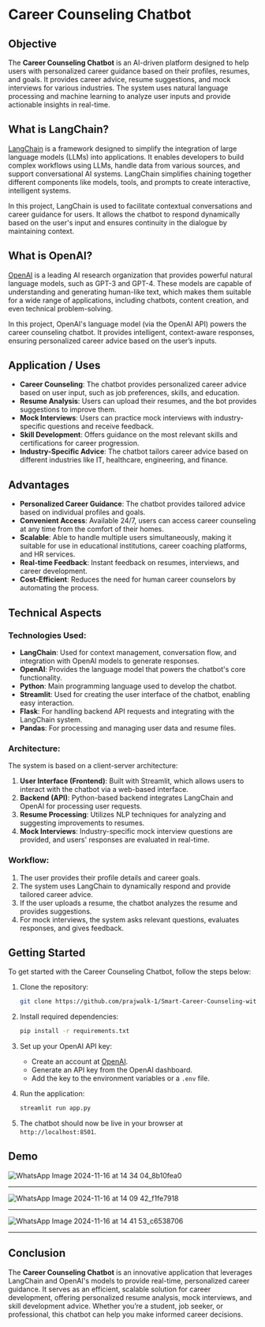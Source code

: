 # Career Counseling Chatbot

## Objective

The **Career Counseling Chatbot** is an AI-driven platform designed to help users with personalized career guidance based on their profiles, resumes, and goals. It provides career advice, resume suggestions, and mock interviews for various industries. The system uses natural language processing and machine learning to analyze user inputs and provide actionable insights in real-time.

## What is LangChain?

[LangChain](https://www.langchain.com/) is a framework designed to simplify the integration of large language models (LLMs) into applications. It enables developers to build complex workflows using LLMs, handle data from various sources, and support conversational AI systems. LangChain simplifies chaining together different components like models, tools, and prompts to create interactive, intelligent systems.

In this project, LangChain is used to facilitate contextual conversations and career guidance for users. It allows the chatbot to respond dynamically based on the user's input and ensures continuity in the dialogue by maintaining context.

## What is OpenAI?

[OpenAI](https://openai.com/) is a leading AI research organization that provides powerful natural language models, such as GPT-3 and GPT-4. These models are capable of understanding and generating human-like text, which makes them suitable for a wide range of applications, including chatbots, content creation, and even technical problem-solving.

In this project, OpenAI's language model (via the OpenAI API) powers the career counseling chatbot. It provides intelligent, context-aware responses, ensuring personalized career advice based on the user’s inputs.

## Application / Uses

- **Career Counseling**: The chatbot provides personalized career advice based on user input, such as job preferences, skills, and education.
- **Resume Analysis**: Users can upload their resumes, and the bot provides suggestions to improve them.
- **Mock Interviews**: Users can practice mock interviews with industry-specific questions and receive feedback.
- **Skill Development**: Offers guidance on the most relevant skills and certifications for career progression.
- **Industry-Specific Advice**: The chatbot tailors career advice based on different industries like IT, healthcare, engineering, and finance.

## Advantages

- **Personalized Career Guidance**: The chatbot provides tailored advice based on individual profiles and goals.
- **Convenient Access**: Available 24/7, users can access career counseling at any time from the comfort of their homes.
- **Scalable**: Able to handle multiple users simultaneously, making it suitable for use in educational institutions, career coaching platforms, and HR services.
- **Real-time Feedback**: Instant feedback on resumes, interviews, and career development.
- **Cost-Efficient**: Reduces the need for human career counselors by automating the process.

## Technical Aspects

### Technologies Used:
- **LangChain**: Used for context management, conversation flow, and integration with OpenAI models to generate responses.
- **OpenAI**: Provides the language model that powers the chatbot's core functionality.
- **Python**: Main programming language used to develop the chatbot.
- **Streamlit**: Used for creating the user interface of the chatbot, enabling easy interaction.
- **Flask**: For handling backend API requests and integrating with the LangChain system.
- **Pandas**: For processing and managing user data and resume files.

### Architecture:
The system is based on a client-server architecture:
1. **User Interface (Frontend)**: Built with Streamlit, which allows users to interact with the chatbot via a web-based interface.
2. **Backend (API)**: Python-based backend integrates LangChain and OpenAI for processing user requests.
3. **Resume Processing**: Utilizes NLP techniques for analyzing and suggesting improvements to resumes.
4. **Mock Interviews**: Industry-specific mock interview questions are provided, and users' responses are evaluated in real-time.

### Workflow:
1. The user provides their profile details and career goals.
2. The system uses LangChain to dynamically respond and provide tailored career advice.
3. If the user uploads a resume, the chatbot analyzes the resume and provides suggestions.
4. For mock interviews, the system asks relevant questions, evaluates responses, and gives feedback.

## Getting Started

To get started with the Career Counseling Chatbot, follow the steps below:

1. Clone the repository:
   ```bash
   git clone https://github.com/prajwalk-1/Smart-Career-Counseling-with-LangChain.git
   ```

2. Install required dependencies:
   ```bash
   pip install -r requirements.txt
   ```

3. Set up your OpenAI API key:
   - Create an account at [OpenAI](https://platform.openai.com/signup).
   - Generate an API key from the OpenAI dashboard.
   - Add the key to the environment variables or a `.env` file.

4. Run the application:
   ```bash
   streamlit run app.py
   ```

5. The chatbot should now be live in your browser at `http://localhost:8501`.

## Demo

![WhatsApp Image 2024-11-16 at 14 34 04_8b10fea0](https://github.com/user-attachments/assets/8aed72f2-b702-4798-8035-e143a52309fd)

---

![WhatsApp Image 2024-11-16 at 14 09 42_f1fe7918](https://github.com/user-attachments/assets/8ab493d8-f8e0-4d3c-96e9-5d4a5a03c10c)

---

![WhatsApp Image 2024-11-16 at 14 41 53_c6538706](https://github.com/user-attachments/assets/1c4858a5-643b-469d-bff9-1be545e1f5ca)

---


## Conclusion

The **Career Counseling Chatbot** is an innovative application that leverages LangChain and OpenAI's models to provide real-time, personalized career guidance. It serves as an efficient, scalable solution for career development, offering personalized resume analysis, mock interviews, and skill development advice. Whether you’re a student, job seeker, or professional, this chatbot can help you make informed career decisions.
